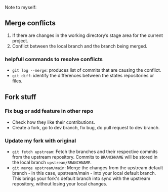 Note to myself:

## Merge conflicts
1. If there are changes in the working directory’s stage area for the current project.
2. Conflict between the local branch and the branch being merged.

### helpfull commands to resolve conflicts
* `git log --merge`: produces list of commits that are causing the conflict.
* `git diff`: identify the differences between the states repositories or files.


## Fork stuff
### Fix bug or add feature in other repo
* Check how they like their contributions.
* Create a fork, go to dev branch, fix bug, do pull request to dev branch.
### Update my fork with original
* `git fetch upstream`: Fetch the branches and their respective commits from the upstream repository. Commits to `BRANCHNAME` will be stored in the local branch `upstream/BRANCHNAME`.
* `git merge upstream/main`: Merge the changes from the upstream default branch - in this case, upstream/main - into your local default branch. This brings your fork's default branch into sync with the upstream repository, without losing your local changes.
